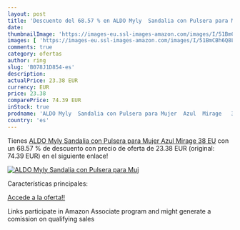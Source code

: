 ```yaml
---
layout: post
title: 'Descuento del 68.57 % en ALDO Myly  Sandalia con Pulsera para Muj'
date: 
thumbnailImage: 'https://images-eu.ssl-images-amazon.com/images/I/51BmCBh6Q8L._SL200_.jpg'
images: [ 'https://images-eu.ssl-images-amazon.com/images/I/51BmCBh6Q8L._SL200_.jpg' ]
comments: true
category: ofertas
author: ring
slug: 'B078J1D854-es'
description:
actualPrice: 23.38 EUR
currency: EUR
price: 23.38
comparePrice: 74.39 EUR
inStock: true
prodname: 'ALDO Myly  Sandalia con Pulsera para Mujer  Azul  Mirage   38 EU'
country: 'es'
---
```


Tienes [ALDO Myly  Sandalia con Pulsera para Mujer  Azul  Mirage   38 EU](https://www.amazon.es/dp/B078J1D854/?tag=tolees-21) con un 68.57 % de descuento con precio de oferta de 23.38 EUR (original: 74.39 EUR) en el siguiente enlace!

[![ALDO Myly  Sandalia con Pulsera para Muj](https://images-eu.ssl-images-amazon.com/images/I/51BmCBh6Q8L._SL200_.jpg)](https://www.amazon.es/dp/B078J1D854/?tag=tolees-21)

Características principales:


[Accede a la oferta!!](https://www.amazon.es/dp/B078J1D854/?tag=tolees-21)

Links participate in Amazon Associate program and might generate a comission on qualifying sales


